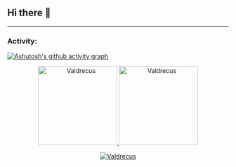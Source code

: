 ## Hi there 👋


------
<h3 align="left">Activity:</h3>

[![Ashutosh's github activity graph](https://github-readme-activity-graph.vercel.app/graph?username=Valdrecus&bg_color=100f0f&color=4c5e9e&line=4c569e&point=403e41&area=true&hide_border=true)](https://github.com/ashutosh00710/github-readme-activity-graph)

<div align="center">
  <a href="https://github.com/Valdrecus">
    <img height="180em" src="https://github-readme-stats.vercel.app/api/top-langs?username=Valdrecus&show_icons=true&locale=en&layout=compact&theme=tokyonight" alt="Valdrecus"/>
    <img height="180em" src="https://github-readme-stats.vercel.app/api?username=Valdrecus&show_icons=true&locale=en&layout=compact&theme=tokyonight" alt="Valdrecus"/>
  </a>
</div>
<p align="center">
  <a href="https://github.com/Valdrecus">
    <img src="https://github-readme-streak-stats.herokuapp.com/?user=Valdrecus&&theme=tokyonight" alt="Valdrecus" />
  </a>
</p>

